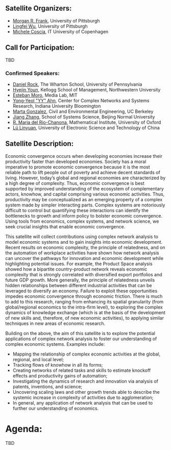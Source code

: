 ## Satellite Organizers:
- [Morgan R. Frank](https://www.pitt.edu/~mrfrank), University of Pittsburgh
- [Lingfei Wu](https://lingfeiwu.github.io/), University of Pittsburgh
- [Michele Coscia](https://www.michelecoscia.com/), IT University of Copenhagen

## Call for Participation:
TBD

### Confirmed Speakers:
- [Daniel Rock](https://www.danielianrock.com/), The Wharton School, University of Pennsylvania 
- [Hyejin Youn](http://hyoun.me/), Kellogg School of Management, Northwestern University
- [Esteban Moro](http://estebanmoro.org/), Media Lab, MIT
- [Yong-Yeol "YY" Ahn](https://yongyeol.com/), Center for Complex Networks and Systems Research, Indiana University Bloomington
- [Marta Gonzalez](https://ced.berkeley.edu/ced/faculty-staff/marta-gonzalez), Civil and Environmental Engineering, UC Berkeley
- [Jiang Zhang](http://www.swarmagents.cn/jake), School of Systems Science, Beijing Normal University
- [R. Maria del Rio-Chanona](https://www.inet.ox.ac.uk/people/rita-maria-del-rio-chanona/), Mathematical Institute, University of Oxford
- [Lü Linyuan](https://linyuanlab.com/), University of Electronic Science and Technology of China

## Satellite Description:
Economic convergence occurs when developing economies increase their productivity faster than developed economies. Society has a moral imperative to promote economic convergence because it is the most reliable path to lift people out of poverty and achieve decent standards of living. However, today’s global and regional economies are characterized by a high degree of complexity. Thus, economic convergence is best supported by improved understanding of the ecosystem of complementary actors, knowhow, and capital comprising various economic activities. Thus, productivity may be conceptualized as an emerging property of a complex system made by simpler interacting parts. Complex systems are notoriously difficult to control but quantifying these interactions can identify the bottlenecks to growth and inform policy to bolster economic convergence. Using tools from economics, complex systems, and network science, we seek crucial insights that enable economic convergence.

This satellite will collect contributions using complex network analysis to model economic systems and to gain insights into economic development. Recent results on economic complexity, the principle of relatedness, and on the automation of workplace activities have shown how network analysis can uncover the pathways for innovation and economic development while highlighting potential issues. For example, the Product Space analysis showed how a bipartite country-product network reveals economic complexity that is strongly correlated with diversified export portfolios and future GDP growth. More generally, the principle of relatedness unveils hidden relationships between different industrial activities that can be leveraged to diversify an economy. Failure to exploit these opportunities impedes economic convergence through economic friction. There is much to add to this research, ranging from enhancing its spatial granularity (from global/regional economics to the intra-firm level), to exploring the complex dynamics of knowledge exchange (which is at the basis of the development of new skills and, therefore, of new economic activities), to applying similar techniques in new areas of economic research.

Building on the above, the aim of this satellite is to explore the potential applications of complex network analysis to foster our understanding of complex economic systems. Examples include:
- Mapping the relationship of complex economic activities at the global, regional, and local level;
- Tracking flows of knowhow in all its forms; 
- Creating networks of related tasks and skills to estimate knockoff effects and productivity gains of automation;
- Investigating the dynamics of research and innovation via analysis of patents, inventions, and science;
- Uncovering scaling laws and other growth trends able to describe the systemic increase in complexity of activities due to agglomeration;
- In general, any application of network analysis that can be used to further our understanding of economics.

# Agenda:
TBD
